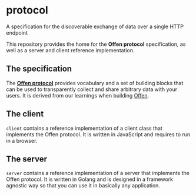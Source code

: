 # protocol
A specification for the discoverable exchange of data over a single HTTP endpoint

This repository provides the home for the __Offen protocol__ specification, as well as a server and client reference implementation.

## The specification

The [__Offen protocol__][draft] provides vocabulary and a set of building blocks that can be used to transparently collect and share arbitrary data with your users.
It is derived from our learnings when building [Offen][Offen].

[Offen]: https://www.offen.dev
[draft]: https://offen.github.io/protocol/

## The client

`client` contains a reference implementation of a client class that implements the Offen protocol.
It is written in JavaScript and requires to run in a browser.

## The server

`server` contains a reference implementation of a server that implements the Offen protocol.
It is written in Golang and is designed in a framework agnostic way so that you can use it in basically any application.
